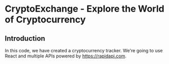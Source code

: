 # CryptoExchange - Explore the World of Cryptocurrency


## Introduction


In this code, we have created a cryptocurrency tracker. We're going to use React and multiple APIs powered by https://rapidapi.com.


